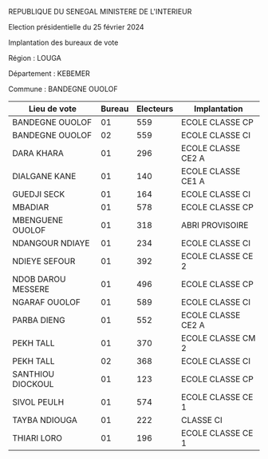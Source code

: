 REPUBLIQUE DU SENEGAL MINISTERE DE L'INTERIEUR

Election présidentielle du 25 février 2024

Implantation des bureaux de vote

Région : LOUGA

Département : KEBEMER

Commune : BANDEGNE OUOLOF

| Lieu de vote | Bureau | Electeurs | Implantation |
| - | - | - | - |
| BANDEGNE OUOLOF | 01 | 559 | ECOLE CLASSE CP |
| BANDEGNE OUOLOF | 02 | 559 | ECOLE CLASSE CI |
| DARA KHARA | 01 | 296 | ECOLE CLASSE CE2 A |
| DIALGANE KANE | 01 | 140 | ECOLE CLASSE CE1 A |
| GUEDJI SECK | 01 | 164 | ECOLE CLASSE CI |
| MBADIAR | 01 | 578 | ECOLE CLASSE CP |
| MBENGUENE OUOLOF | 01 | 318 | ABRI PROVISOIRE |
| NDANGOUR NDIAYE | 01 | 234 | ECOLE CLASSE CI |
| NDIEYE SEFOUR | 01 | 392 | ECOLE CLASSE CE 2 |
| NDOB DAROU MESSERE | 01 | 496 | ECOLE CLASSE CP |
| NGARAF OUOLOF | 01 | 589 | ECOLE CLASSE CI |
| PARBA DIENG | 01 | 552 | ECOLE CLASSE CE2 A |
| PEKH TALL | 01 | 370 | ECOLE CLASSE CM 2 |
| PEKH TALL | 02 | 368 | ECOLE CLASSE CI |
| SANTHIOU DIOCKOUL | 01 | 123 | ECOLE CLASSE CP |
| SIVOL PEULH | 01 | 574 | ECOLE CLASSE CE 1 |
| TAYBA NDIOUGA | 01 | 222 | CLASSE CI |
| THIARI LORO | 01 | 196 | ECOLE CLASSE CE 1 |

<!-- PageNumber="1/21" -->
